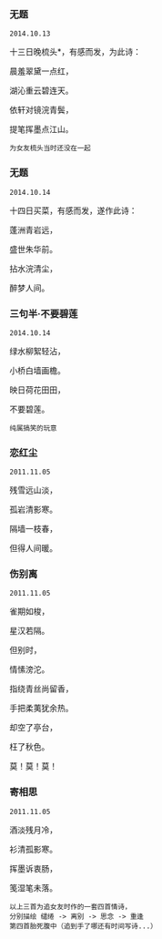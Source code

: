### 无题

`2014.10.13`

十三日晚梳头*，有感而发，为此诗：

晨羞翠黛一点红，

湖沁重云碧连天。

依轩对镜浣青鬓，

提笔挥墨点江山。

```
为女友梳头当时还没在一起
```

### 无题

`2014.10.14`


十四日买菜，有感而发，遂作此诗：

蓬洲青岩远，

盛世朱华前。

拈水浣清尘，

醉梦人间。


### 三句半·不要碧莲

`2014.10.14` 


绿水柳絮轻沾，

小桥白墙画檐。

映日荷花田田，

不要碧莲。

```
纯属搞笑的玩意
```


### 恋红尘

`2011.11.05`


残雪远山淡，

孤岩清影寒。

隔墙一枝春，

但得人间暖。


### 伤别离

`2011.11.05`


雀期如梭，

星汉若隔。

但别时，

情愫滂沱。

指绕青丝尚留香，

手把柔荑犹余热。

却空了亭台，

枉了秋色。

莫！莫！莫！


### 寄相思

`2011.11.05`


酒淡残月冷，

衫清孤影寒。

挥墨诉衷肠，

笺湿笔未落。


```
以上三首为追女友时作的一套四首情诗，
分别描绘 缱绻 -> 离别 -> 思念 -> 重逢
第四首胎死腹中（追到手了哪还有时间写诗...）
```


